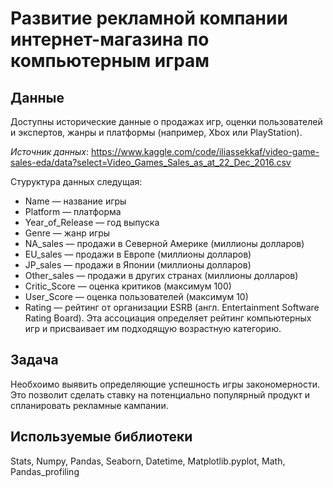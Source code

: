 # Развитие рекламной компании интернет-магазина по компьютерным играм

## Данные
Доступны исторические данные о продажах игр, оценки пользователей и экспертов, жанры и платформы (например, Xbox или PlayStation). 

*Источник данных*: https://www.kaggle.com/code/iliassekkaf/video-game-sales-eda/data?select=Video_Games_Sales_as_at_22_Dec_2016.csv

Стуруктура данных следущая:
  - Name — название игры
  - Platform — платформа
  - Year_of_Release — год выпуска
  - Genre — жанр игры
  - NA_sales — продажи в Северной Америке (миллионы долларов)
  - EU_sales — продажи в Европе (миллионы долларов)
  - JP_sales — продажи в Японии (миллионы долларов)
  - Other_sales — продажи в других странах (миллионы долларов)
  - Critic_Score — оценка критиков (максимум 100)
  - User_Score — оценка пользователей (максимум 10)
  - Rating — рейтинг от организации ESRB (англ. Entertainment Software Rating Board). Эта ассоциация определяет рейтинг компьютерных игр и присваивает им подходящую возрастную категорию.

## Задача
Необхоимо выявить определяющие успешность игры закономерности. Это позволит сделать ставку на потенциально популярный продукт и спланировать рекламные кампании.

## Используемые библиотеки
Stats, Numpy, Pandas, Seaborn, Datetime, Matplotlib.pyplot, Math, Pandas_profiling
